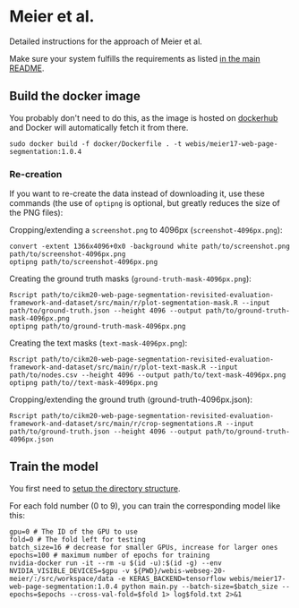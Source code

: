 Meier et al.
============

Detailed instructions for the approach of Meier et al.

Make sure your system fulfills the requirements as listed [in the main README](../../README.md#meier-et-al).

Build the docker image
----------------------
You probably don't need to do this, as the image is hosted on [dockerhub](https://hub.docker.com/r/webis/meier17-web-page-segmentation) and Docker will automatically fetch it from there.
```
sudo docker build -f docker/Dockerfile . -t webis/meier17-web-page-segmentation:1.0.4
```

### Re-creation
If you want to re-create the data instead of downloading it, use these commands (the use of `optipng` is optional, but greatly reduces the size of the PNG files):

Cropping/extending a `screenshot.png` to 4096px (`screenshot-4096px.png`):
```
convert -extent 1366x4096+0x0 -background white path/to/screenshot.png path/to/screenshot-4096px.png
optipng path/to/screenshot-4096px.png
```

Creating the ground truth masks (`ground-truth-mask-4096px.png`):
```
Rscript path/to/cikm20-web-page-segmentation-revisited-evaluation-framework-and-dataset/src/main/r/plot-segmentation-mask.R --input path/to/ground-truth.json --height 4096 --output path/to/ground-truth-mask-4096px.png
optipng path/to/ground-truth-mask-4096px.png
```

Creating the text masks (`text-mask-4096px.png`):
```
Rscript path/to/cikm20-web-page-segmentation-revisited-evaluation-framework-and-dataset/src/main/r/plot-text-mask.R --input path/to/nodes.csv --height 4096 --output path/to/text-mask-4096px.png
optipng path/to//text-mask-4096px.png
```

Cropping/extending the ground truth (ground-truth-4096px.json):
```
Rscript path/to/cikm20-web-page-segmentation-revisited-evaluation-framework-and-dataset/src/main/r/crop-segmentations.R --input path/to/ground-truth.json --height 4096 --output path/to/ground-truth-4096px.json
```


Train the model
---------------
You first need to [setup the directory structure](../../README.md#meier-et-al).

For each fold number (0 to 9), you can train the corresponding model like this:
```
gpu=0 # The ID of the GPU to use
fold=0 # The fold left for testing
batch_size=16 # decrease for smaller GPUs, increase for larger ones
epochs=100 # maximum number of epochs for training
nvidia-docker run -it --rm -u $(id -u):$(id -g) --env NVIDIA_VISIBLE_DEVICES=$gpu -v ${PWD}/webis-webseg-20-meier/:/src/workspace/data -e KERAS_BACKEND=tensorflow webis/meier17-web-page-segmentation:1.0.4 python main.py --batch-size=$batch_size --epochs=$epochs --cross-val-fold=$fold 1> log$fold.txt 2>&1
```

